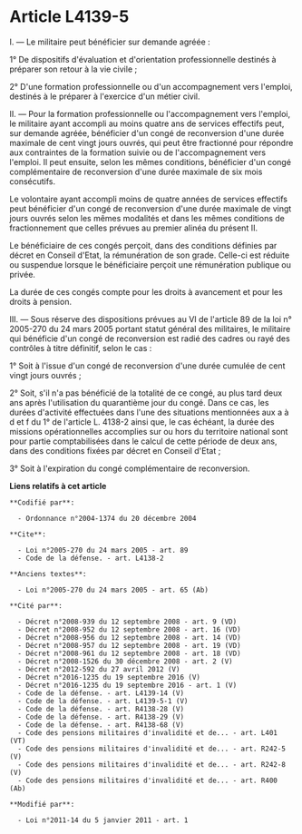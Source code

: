 # Article L4139-5

I. ― Le militaire peut bénéficier sur demande agréée : 

1° De dispositifs d'évaluation et d'orientation professionnelle destinés à préparer son retour à la vie civile ; 

2° D'une formation professionnelle ou d'un accompagnement vers l'emploi, destinés à le préparer à l'exercice d'un métier
civil. 

II. ― Pour la formation professionnelle ou l'accompagnement vers l'emploi, le militaire ayant accompli au moins quatre ans de
services effectifs peut, sur demande agréée, bénéficier d'un congé de reconversion d'une durée maximale de cent vingt jours
ouvrés, qui peut être fractionné pour répondre aux contraintes de la formation suivie ou de l'accompagnement vers l'emploi.
Il peut ensuite, selon les mêmes conditions, bénéficier d'un congé complémentaire de reconversion d'une durée maximale de six
mois consécutifs. 

Le volontaire ayant accompli moins de quatre années de services effectifs peut bénéficier d'un congé de reconversion d'une
durée maximale de vingt jours ouvrés selon les mêmes modalités et dans les mêmes conditions de fractionnement que celles
prévues au premier alinéa du présent II. 

Le bénéficiaire de ces congés perçoit, dans des conditions définies par décret en Conseil d'Etat, la rémunération de son
grade. Celle-ci est réduite ou suspendue lorsque le bénéficiaire perçoit une rémunération publique ou privée. 

La durée de ces congés compte pour les droits à avancement et pour les droits à pension. 

III. ― Sous réserve des dispositions prévues au VI de l'article 89 de la loi n° 2005-270 du 24 mars 2005 portant statut
général des militaires, le militaire qui bénéficie d'un congé de reconversion est radié des cadres ou rayé des contrôles à
titre définitif, selon le cas : 

1° Soit à l'issue d'un congé de reconversion d'une durée cumulée de cent vingt jours ouvrés ; 

2° Soit, s'il n'a pas bénéficié de la totalité de ce congé, au plus tard deux ans après l'utilisation du quarantième jour du
congé. Dans ce cas, les durées d'activité effectuées dans l'une des situations mentionnées aux a à d et f du 1° de l'article
L. 4138-2 ainsi que, le cas échéant, la durée des missions opérationnelles accomplies sur ou hors du territoire national sont
pour partie comptabilisées dans le calcul de cette période de deux ans, dans des conditions fixées par décret en Conseil
d'Etat ; 

3° Soit à l'expiration du congé complémentaire de reconversion.

**Liens relatifs à cet article**

	**Codifié par**:

	  - Ordonnance n°2004-1374 du 20 décembre 2004

	**Cite**:

	  - Loi n°2005-270 du 24 mars 2005 - art. 89
	  - Code de la défense. - art. L4138-2

	**Anciens textes**:

	  - Loi n°2005-270 du 24 mars 2005 - art. 65 (Ab)

	**Cité par**:

	  - Décret n°2008-939 du 12 septembre 2008 - art. 9 (VD)
	  - Décret n°2008-952 du 12 septembre 2008 - art. 16 (VD)
	  - Décret n°2008-956 du 12 septembre 2008 - art. 14 (VD)
	  - Décret n°2008-957 du 12 septembre 2008 - art. 19 (VD)
	  - Décret n°2008-961 du 12 septembre 2008 - art. 18 (VD)
	  - Décret n°2008-1526 du 30 décembre 2008 - art. 2 (V)
	  - Décret n°2012-592 du 27 avril 2012 (V)
	  - Décret n°2016-1235 du 19 septembre 2016 (V)
	  - Décret n°2016-1235 du 19 septembre 2016 - art. 1 (V)
	  - Code de la défense. - art. L4139-14 (V)
	  - Code de la défense. - art. L4139-5-1 (V)
	  - Code de la défense. - art. R4138-28 (V)
	  - Code de la défense. - art. R4138-29 (V)
	  - Code de la défense. - art. R4138-68 (V)
	  - Code des pensions militaires d'invalidité et de... - art. L401 (VT)
	  - Code des pensions militaires d'invalidité et de... - art. R242-5 (V)
	  - Code des pensions militaires d'invalidité et de... - art. R242-8 (V)
	  - Code des pensions militaires d'invalidité et de... - art. R400 (Ab)

	**Modifié par**:

	  - Loi n°2011-14 du 5 janvier 2011 - art. 1
